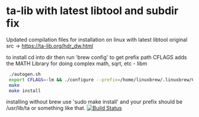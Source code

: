 
# ta-lib with latest libtool and subdir fix
Updated compilation files for installation on linux with latest libtool original src ->  https://ta-lib.org/hdr_dw.html


to install cd into dir then run 'brew config' to get prefix path
CFLAGS adds the MATH Library for doing complex math, sqrt, etc -  libm
```sh
 ./autogen.sh
 export CFLAGS=-lm && ./configure --prefix=/home/linuxbrew/.linuxbrew/Cellar/ta/lib
 make
 make install
```
installing without brew use 'sudo make install' and your prefix should be /usr/lib/ta or something like that.
[![Build Status](https://travis-ci.org/joemccann/dillinger.svg?branch=master)](https://travis-ci.org/joemccann/dillinger)
